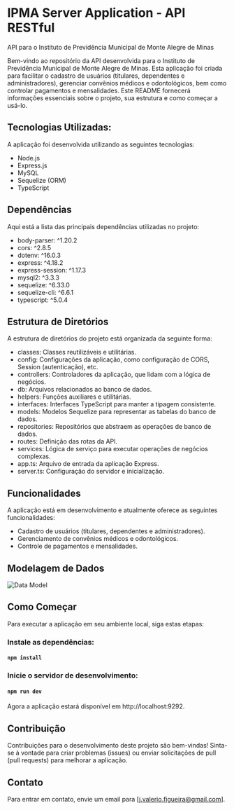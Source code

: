 # IPMA Server Application - API RESTful

API para o Instituto de Previdência Municipal de Monte Alegre de Minas

Bem-vindo ao repositório da API desenvolvida para o Instituto de Previdência Municipal de Monte Alegre de Minas. Esta aplicação foi criada para facilitar o cadastro de usuários (titulares, dependentes e administradores), gerenciar convênios médicos e odontológicos, bem como controlar pagamentos e mensalidades. Este README fornecerá informações essenciais sobre o projeto, sua estrutura e como começar a usá-lo.

## Tecnologias Utilizadas:

A aplicação foi desenvolvida utilizando as seguintes tecnologias:

- Node.js
- Express.js
- MySQL
- Sequelize (ORM)
- TypeScript

## Dependências

Aqui está a lista das principais dependências utilizadas no projeto:

- body-parser: ^1.20.2
- cors: ^2.8.5
- dotenv: ^16.0.3
- express: ^4.18.2
- express-session: ^1.17.3
- mysql2: ^3.3.3
- sequelize: ^6.33.0
- sequelize-cli: ^6.6.1
- typescript: ^5.0.4

## Estrutura de Diretórios

A estrutura de diretórios do projeto está organizada da seguinte forma:

- classes: Classes reutilizáveis e utilitárias.
- config: Configurações da aplicação, como configuração de CORS, Session (autenticação), etc.
- controllers: Controladores da aplicação, que lidam com a lógica de negócios.
- db: Arquivos relacionados ao banco de dados.
- helpers: Funções auxiliares e utilitárias.
- interfaces: Interfaces TypeScript para manter a tipagem consistente.
- models: Modelos Sequelize para representar as tabelas do banco de dados.
- repositories: Repositórios que abstraem as operações de banco de dados.
- routes: Definição das rotas da API.
- services: Lógica de serviço para executar operações de negócios complexas.
- app.ts: Arquivo de entrada da aplicação Express.
- server.ts: Configuração do servidor e inicialização.

## Funcionalidades

A aplicação está em desenvolvimento e atualmente oferece as seguintes funcionalidades:

- Cadastro de usuários (titulares, dependentes e administradores).
- Gerenciamento de convênios médicos e odontológicos.
- Controle de pagamentos e mensalidades.

## Modelagem de Dados

![Data Model](https://github.com/valerio-figueira/IPMA_EXPRESS_SERVER/blob/master/src/db/data_model_sql.png)

## Como Começar

Para executar a aplicação em seu ambiente local, siga estas etapas:

### Instale as dependências:

#### `npm install`

### Inicie o servidor de desenvolvimento:

#### `npm run dev`

Agora a aplicação estará disponível em http://localhost:9292.

## Contribuição

Contribuições para o desenvolvimento deste projeto são bem-vindas! Sinta-se à vontade para criar problemas (issues) ou enviar solicitações de pull (pull requests) para melhorar a aplicação.

## Contato

Para entrar em contato, envie um email para [j.valerio.figueira@gmail.com].